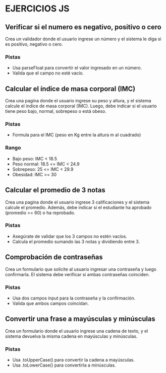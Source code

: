 
# EJERCICIOS JS

## Verificar si el numero es negativo, positivo o cero
Crea un validador donde el usuario ingrese un número y el sistema le diga si es positivo, negativo o cero.
### Pistas
- Usa parseFloat para convertir el valor ingresado en un número.
- Valida que el campo no esté vacío.

## Calcular el índice de masa corporal (IMC)
Crea una pagina donde el usuario ingrese su peso y altura, y el sistema calcule el índice de masa corporal (IMC). Luego, debe indicar si el usuario tiene peso bajo, normal, sobrepeso o está obeso.

### Pistas
- Formula para el IMC (peso en Kg entre la altura m al cuadrado)
### Rango 
- Bajo peso: IMC < 18.5
- Peso normal: 18.5 <= IMC < 24.9
- Sobrepeso: 25 <= IMC < 29.9
- Obesidad: IMC >= 30
## Calcular el promedio de 3 notas
Crea una pagina donde el usuario ingrese 3 calificaciones y el sistema calcule el promedio. Además, debe indicar si el estudiante ha aprobado (promedio >= 60) o ha reprobado.
### Pistas
- Asegúrate de validar que los 3 campos no estén vacíos.
- Calcula el promedio sumando las 3 notas y dividiendo entre 3.

## Comprobación de contraseñas
Crea un formulario que solicite al usuario ingresar una contraseña y luego confirmarla. El sistema debe verificar si ambas contraseñas coinciden.

### Pistas
- Usa dos campos input para la contraseña y la confirmación.
- Valida que ambos campos coincidan.

## Convertir una frase a mayúsculas y minúsculas
Crea un formulario donde el usuario ingrese una cadena de texto, y el sistema devuelva la misma cadena en mayúsculas y minúsculas.

### Pistas
- Usa .toUpperCase() para convertir la cadena a mayúsculas.
- Usa .toLowerCase() para convertirla a minúsculas.

